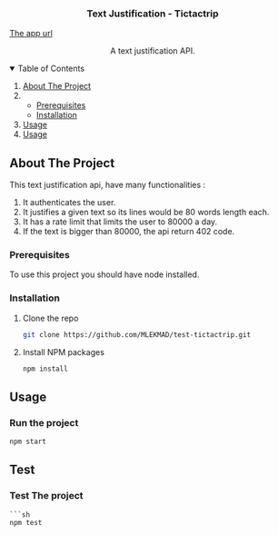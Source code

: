   <h3 align="center">Text Justification - Tictactrip</h3>
  <a href="https://text-justification.herokuapp.com/">The app url</a>

  <p align="center">
    A text justification API.
  </p>
</p>


<details open="open">
  <summary>Table of Contents</summary>
  <ol>
    <li>
      <a href="#about-the-project">About The Project</a>
    </li>
    <li>
      <ul>
        <li><a href="#prerequisites">Prerequisites</a></li>
        <li><a href="#installation">Installation</a></li>
      </ul>
    </li>
    <li><a href="#usage">Usage</a></li>
      <li><a href="#test">Usage</a></li>
  </ol>
</details>




## About The Project

This text justification api, have many functionalities :
<ol>
    <li>
      It authenticates the user.
    </li>
     <li>
      It justifies a given text so its lines would be 80 words length each.
    </li>
    <li>
      It has a rate limit that limits the user to 80000  a day.
    </li>
   <li>
     If the text is bigger than 80000, the api return 402 code.
  </li>
  </ol>




### Prerequisites

To use this project you should have node installed.


### Installation

1. Clone the repo
   ```sh
   git clone https://github.com/MLEKMAD/test-tictactrip.git
   ```
2. Install NPM packages
   ```sh
   npm install
   ```


## Usage
### Run the project
   ```sh
   npm start   
   ```

## Test 
### Test The project
    ```sh
    npm test  
   ```
